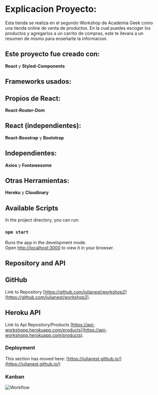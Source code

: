 # Explicacion Proyecto:

Esta tienda se realiza en el segundo Workshop de Academia Geek como una tienda online de venta de productos.
En la cual puedes escoger los productos y agregarlos a un carrito de compras, este te llevara a un resumen de mismo para enseñarte la informacion.

## Este proyecto fue creado con:

**React** y **Styled-Components**

## Frameworks usados:


Propios de React:
---
**React-Router-Dom**  

React (independientes):
---
**React-Boostrap** y **Bootstrap**

Independientes:
---
**Axios** y **Fontawesome**

Otras Herramientas:
---
**Heroku** y **Cloudinary**

## Available Scripts

In the project directory, you can run:

### `npm start`

Runs the app in the development mode.\
Open [http://localhost:3000](http://localhost:3000) to view it in your browser.

## Repository and API
**GitHub**  
---

Link to Repository [https://github.com/julianest/workshop2](https://github.com/julianest/workshop2).  




**Heroku API**  
---


Link to Api Repository/Products [https://api-workshopp.herokuapp.com/products](https://api-workshopp.herokuapp.com/products).  


### Deployment

This section has moved here: [https://julianest.github.io/](https://julianest.github.io/)

### Kanban

![Workflow](https://res.cloudinary.com/docutv7ug/image/upload/v1651283645/workFlow-WorkShop_uoapuj.png "WorkFlow")